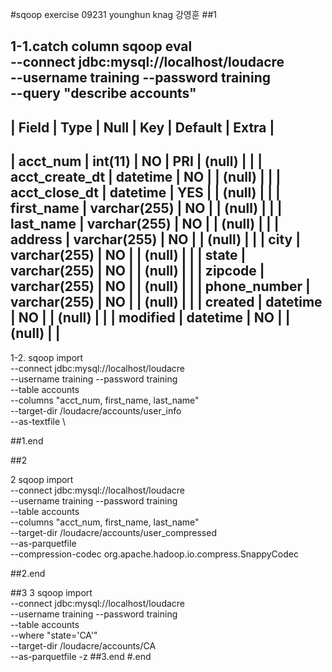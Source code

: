 #sqoop exercise 09231 younghun knag 강영훈
##1

1-1.catch column
sqoop eval \
--connect jdbc:mysql://localhost/loudacre \
--username training --password training \
--query "describe accounts"
---------------------------------------------------------------------------------------------------------
| Field                | Type                 | Null | Key | Default              | Extra                | 
---------------------------------------------------------------------------------------------------------
| acct_num             | int(11)              | NO  | PRI | (null)               |                      | 
| acct_create_dt       | datetime             | NO  |     | (null)               |                      | 
| acct_close_dt        | datetime             | YES |     | (null)               |                      | 
| first_name           | varchar(255)         | NO  |     | (null)               |                      | 
| last_name            | varchar(255)         | NO  |     | (null)               |                      | 
| address              | varchar(255)         | NO  |     | (null)               |                      | 
| city                 | varchar(255)         | NO  |     | (null)               |                      | 
| state                | varchar(255)         | NO  |     | (null)               |                      | 
| zipcode              | varchar(255)         | NO  |     | (null)               |                      | 
| phone_number         | varchar(255)         | NO  |     | (null)               |                      | 
| created              | datetime             | NO  |     | (null)               |                      | 
| modified             | datetime             | NO  |     | (null)               |                      | 
---------------------------------------------------------------------------------------------------------


1-2.
sqoop import \
--connect jdbc:mysql://localhost/loudacre \
--username training --password training \
--table accounts \
--columns "acct_num, first_name, last_name" \
--target-dir /loudacre/accounts/user_info \
--as-textfile \


##1.end


##2

2 
sqoop import \
--connect jdbc:mysql://localhost/loudacre \
--username training --password training \
--table accounts \
--columns "acct_num, first_name, last_name" \
--target-dir /loudacre/accounts/user_compressed \
--as-parquetfile \
--compression-codec org.apache.hadoop.io.compress.SnappyCodec


##2.end

##3
3 
sqoop import \
--connect jdbc:mysql://localhost/loudacre \
--username training --password training \
--table accounts \
--where "state='CA'" \
--target-dir /loudacre/accounts/CA \
--as-parquetfile -z
##3.end
#.end